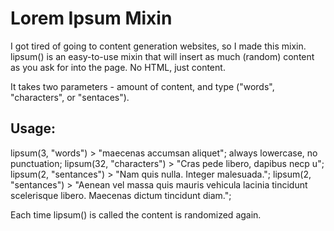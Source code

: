 # Lorem Ipsum Mixin

I got tired of going to content generation websites, so I made this mixin. lipsum() is an easy-to-use mixin that will insert as much (random) content as you ask for into the page. No HTML, just content.

It takes two parameters - amount of content, and type ("words", "characters", or "sentaces").

## Usage:

lipsum(3, "words") > "maecenas accumsan aliquet"; always lowercase, no punctuation;
lipsum(32, "characters") > "Cras pede libero, dapibus necp u";
lipsum(2, "sentances") > "Nam quis nulla. Integer malesuada.";
lipsum(2, "sentances") > "Aenean vel massa quis mauris vehicula lacinia tincidunt scelerisque libero. Maecenas dictum tincidunt diam.";

Each time lipsum() is called the content is randomized again.